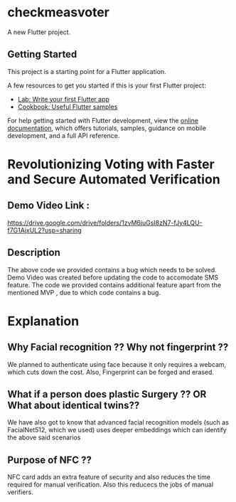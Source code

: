 # checkmeasvoter

A new Flutter project.

## Getting Started

This project is a starting point for a Flutter application.

A few resources to get you started if this is your first Flutter project:

- [Lab: Write your first Flutter app](https://docs.flutter.dev/get-started/codelab)
- [Cookbook: Useful Flutter samples](https://docs.flutter.dev/cookbook)

For help getting started with Flutter development, view the
[online documentation](https://docs.flutter.dev/), which offers tutorials,
samples, guidance on mobile development, and a full API reference.

# Revolutionizing Voting with Faster and Secure Automated Verification
## Demo Video Link : 
https://drive.google.com/drive/folders/1zvM6juGsI8zN7-fJy4LQU-f7G1AjxUL2?usp=sharing

## Description
The above code we provided contains a bug which needs to be solved. Demo Video was created before updating the code to accomodate SMS feature. The code we provided contains additional feature apart from the mentioned MVP , due to which code contains a bug.

# Explanation

## Why Facial recognition ?? Why not fingerprint ??
We planned to authenticate using face because it only requires a webcam, which cuts down the cost. Also, Fingerprint can be forged and erased.

## What if a person does plastic Surgery ?? OR What about identical twins??
We have also got to know that advanced facial recognition models (such as FacialNet512, which we used) uses deeper embeddings which can identify the above said scenarios

## Purpose of NFC ??
NFC card adds an extra feature of security and also reduces the time required for manual verification. Also this reducecs the jobs of manual verifiers.
